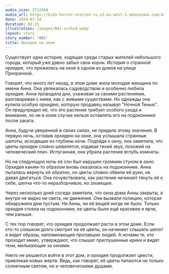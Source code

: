 ```yaml
---
audio_size: 2712960
audio_url: https://kids-horror-stories-ru.s3.eu-west-1.amazonaws.com/audio/001-orchid.mp3
date: 2024-07-24
duration: 02:15
illustration: /images/001-orchid.webp
layout: story
story_number: '001'
title: Орхидея на окне
---
```


Существует одна история, ходящая среди старых жителей небольшого города, который уже давно забыл свои корни. История о странной орхидее, что прижилась на окне в одном из домов на улице Призрачной.

Говорят, что много лет назад, в этом доме жила молодая женщина по имени Анна. Она увлекалась садоводством и особенно любила орхидеи. Анна проводила дни, ухаживая за своими растениями, разговаривая с ними, как с живыми существами. Но однажды она купила особую орхидею, которую продавец называл "Ночной Тенью". Он предупредил её, что это растение требует особого ухода и внимания, но ни в коем случае нельзя оставлять его на подоконнике после заката.

Анна, будучи уверенной в своих силах, не придала этому значения. В первую ночь, оставив орхидею на окне, она услышала странные шепоты, исходящие из глубины ночи. Подойдя к окну, она заметила, что цветы орхидеи словно шевелятся, издавая тихий звук, похожий на человеческий плач. Испуганная, она убрала растение вглубь комнаты.

Но на следующую ночь её сон был нарушен громким стуком в окно. Орхидея каким-то образом вновь оказалась на подоконнике. Анна пыталась вернуть её обратно, но цветы словно обвили её руки, не давая двигаться. Она почувствовала, как растение начинает тянуть её к себе, шепча что-то неразборчивое, но зловещее.

Через несколько дней соседи заметили, что окна дома Анны закрыты, а внутри не видно ни света, ни движения. Они вызвали полицию, которая обнаружила дом пустым. Ни Анны, ни её вещей нигде не было. Только орхидея стояла на подоконнике, ее цветы были ещё красивее и ярче, чем раньше.

С тех пор говорят, что орхидея продолжает расти в этом доме. Если кто-то слишком долго смотрит на её цветы, он начинает слышать шепот и видит образы, напоминающие пропавших людей. А ночами те, кто проходит мимо, утверждают, что слышат приглушенные крики и видят тени, мелькающие за окнами.

Никто не решается войти в этот дом, и орхидея продолжает цвести, привлекая новых жертв. Ведь, как говорят, её цветы питаются не только солнечным светом, но и человеческими душами.